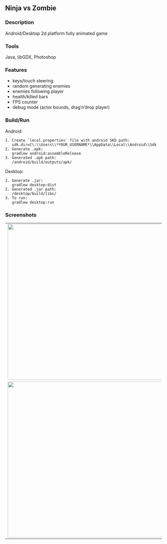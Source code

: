 ## Ninja vs Zombie

### Description
Android/Desktop 2d platform fully animated game

### Tools
Java, libGDX, Photoshop

### Features
- keys/touch steering
- random generating enemies
- enemies following player
- health/killed bars
- FPS counter
- debug mode (actor bounds, drag’n’drop player)

### Build/Run
Android:
```
1. Create `local.properties` file with android SKD path:
   sdk.dir=C\:\\Users\\*YOUR_USERNAME*\\AppData\\Local\\Android\\Sdk
2. Generate .apk:
   gradlew android:assembleRelease
3. Generated .apk path:
   /android/build/outputs/apk/
```

Desktop:
```
1. Generate .jar:
   gradlew desktop:dist
2. Generated .jar path:
   /desktop/build/libs/
3. To run:
   gradlew desktop:run
```

### Screenshots
<table>
    <tr>
        <td>
            <img src="http://i.imgur.com/vTVokMw.png" width="500">
        </td>
        <td>
            <img src="http://i.imgur.com/0P37rBC.png" width="500">
        </td>
    </tr>
    <tr>
        <td>
            <img src="http://i.imgur.com/cjgQ1xC.png" width="500">
        </td>
    </tr>
</table>